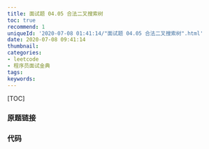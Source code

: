 ```yaml
---
title: 面试题 04.05 合法二叉搜索树
toc: true
recommend: 1
uniqueId: '2020-07-08 01:41:14/"面试题 04.05 合法二叉搜索树".html'
date: 2020-07-08 09:41:14
thumbnail:
categories:
- leetcode
- 程序员面试金典
tags:
keywords:
---
```


[TOC]

<!--more-->

### 原题链接



### 代码

```python

```


